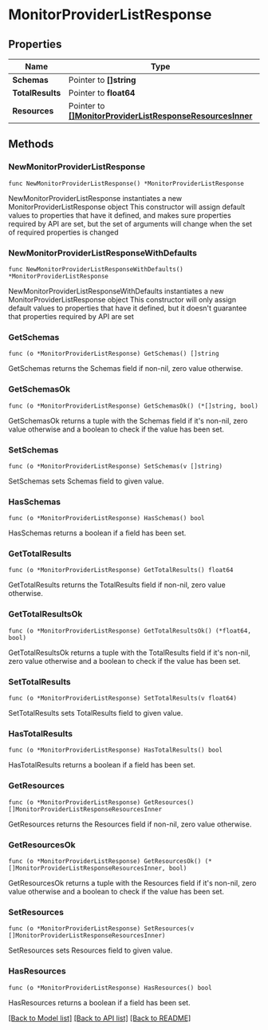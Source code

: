 # MonitorProviderListResponse

## Properties

Name | Type | Description | Notes
------------ | ------------- | ------------- | -------------
**Schemas** | Pointer to **[]string** |  | [optional] 
**TotalResults** | Pointer to **float64** |  | [optional] 
**Resources** | Pointer to [**[]MonitorProviderListResponseResourcesInner**](MonitorProviderListResponseResourcesInner.md) |  | [optional] 

## Methods

### NewMonitorProviderListResponse

`func NewMonitorProviderListResponse() *MonitorProviderListResponse`

NewMonitorProviderListResponse instantiates a new MonitorProviderListResponse object
This constructor will assign default values to properties that have it defined,
and makes sure properties required by API are set, but the set of arguments
will change when the set of required properties is changed

### NewMonitorProviderListResponseWithDefaults

`func NewMonitorProviderListResponseWithDefaults() *MonitorProviderListResponse`

NewMonitorProviderListResponseWithDefaults instantiates a new MonitorProviderListResponse object
This constructor will only assign default values to properties that have it defined,
but it doesn't guarantee that properties required by API are set

### GetSchemas

`func (o *MonitorProviderListResponse) GetSchemas() []string`

GetSchemas returns the Schemas field if non-nil, zero value otherwise.

### GetSchemasOk

`func (o *MonitorProviderListResponse) GetSchemasOk() (*[]string, bool)`

GetSchemasOk returns a tuple with the Schemas field if it's non-nil, zero value otherwise
and a boolean to check if the value has been set.

### SetSchemas

`func (o *MonitorProviderListResponse) SetSchemas(v []string)`

SetSchemas sets Schemas field to given value.

### HasSchemas

`func (o *MonitorProviderListResponse) HasSchemas() bool`

HasSchemas returns a boolean if a field has been set.

### GetTotalResults

`func (o *MonitorProviderListResponse) GetTotalResults() float64`

GetTotalResults returns the TotalResults field if non-nil, zero value otherwise.

### GetTotalResultsOk

`func (o *MonitorProviderListResponse) GetTotalResultsOk() (*float64, bool)`

GetTotalResultsOk returns a tuple with the TotalResults field if it's non-nil, zero value otherwise
and a boolean to check if the value has been set.

### SetTotalResults

`func (o *MonitorProviderListResponse) SetTotalResults(v float64)`

SetTotalResults sets TotalResults field to given value.

### HasTotalResults

`func (o *MonitorProviderListResponse) HasTotalResults() bool`

HasTotalResults returns a boolean if a field has been set.

### GetResources

`func (o *MonitorProviderListResponse) GetResources() []MonitorProviderListResponseResourcesInner`

GetResources returns the Resources field if non-nil, zero value otherwise.

### GetResourcesOk

`func (o *MonitorProviderListResponse) GetResourcesOk() (*[]MonitorProviderListResponseResourcesInner, bool)`

GetResourcesOk returns a tuple with the Resources field if it's non-nil, zero value otherwise
and a boolean to check if the value has been set.

### SetResources

`func (o *MonitorProviderListResponse) SetResources(v []MonitorProviderListResponseResourcesInner)`

SetResources sets Resources field to given value.

### HasResources

`func (o *MonitorProviderListResponse) HasResources() bool`

HasResources returns a boolean if a field has been set.


[[Back to Model list]](../README.md#documentation-for-models) [[Back to API list]](../README.md#documentation-for-api-endpoints) [[Back to README]](../README.md)


